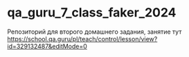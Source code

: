 # qa_guru_7_class_faker_2024
Репозиторий для второго домашнего задания, занятие тут https://school.qa.guru/pl/teach/control/lesson/view?id=329132487&editMode=0
